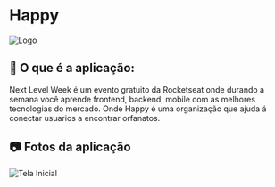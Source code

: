 # Happy

![Logo](https://github.com/guilhermecapitao/nlw3-discovery-happy/blob/master/.github/logo.svg)

## :rocket: O que é a aplicação:
Next Level Week é um evento gratuito da Rocketseat onde durando a semana você aprende frontend, backend, mobile com as melhores tecnologias do mercado. Onde Happy é uma organização que ajuda á conectar usuarios a encontrar orfanatos.

## :camera: Fotos da aplicação

![Tela Inicial](https://user-images.githubusercontent.com/51785898/95791552-01e17280-0cb8-11eb-965b-64b68ecff02c.png)


